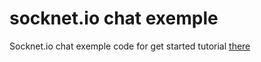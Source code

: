 # socknet.io chat exemple

Socknet.io chat exemple code for get started tutorial [there](http://socknet.io/getstarted)
